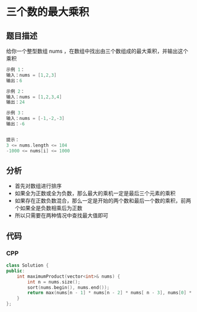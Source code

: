# 三个数的最大乘积

## 题目描述
给你一个整型数组 nums ，在数组中找出由三个数组成的最大乘积，并输出这个乘积

```c
示例 1：
输入：nums = [1,2,3]
输出：6

示例 2：
输入：nums = [1,2,3,4]
输出：24

示例 3：
输入：nums = [-1,-2,-3]
输出：-6


提示：
3 <= nums.length <= 104
-1000 <= nums[i] <= 1000
```

## 分析
- 首先对数组进行排序
- 如果全为正数或全为负数，那么最大的乘机一定是最后三个元素的乘积
- 如果存在正数负数混合，那么一定是开始的两个数和最后一个数的乘积，前两个如果全是负数相乘后为正数
- 所以只需要在两种情况中查找最大值即可

## 代码
### CPP
```cpp
class Solution {
public:
    int maximumProduct(vector<int>& nums) {
        int n = nums.size();
        sort(nums.begin(), nums.end());
        return max(nums[n - 1] * nums[n - 2] * nums[ n - 3], nums[0] * nums[1] * nums[n - 1]);
    }
};
```
